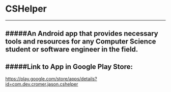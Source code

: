# CSHelper
----------------------------------------------------------------------------------------------------------------------------------
#####An Android app that provides necessary tools and resources for any Computer Science student or software engineer in the field.
-------------------------------------------------------------------------------------------------------------
#####Link to App in Google Play Store:
------------------------------------ 
https://play.google.com/store/apps/details?id=com.dev.cromer.jason.cshelper